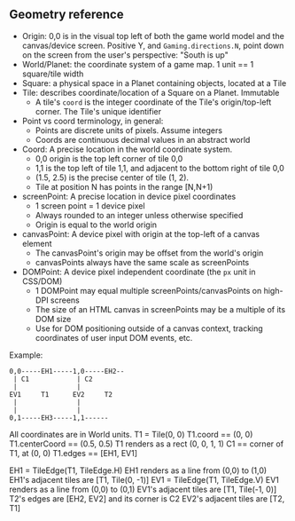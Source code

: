 ## Geometry reference

* Origin: 0,0 is in the visual top left of both the game world model and the canvas/device screen. Positive Y, and `Gaming.directions.N`, point down on the screen from the user's perspective: "South is up"
* World/Planet: the coordinate system of a game map. 1 unit == 1 square/tile width
* Square: a physical space in a Planet containing objects, located at a Tile
* Tile: describes coordinate/location of a Square on a Planet. Immutable
  * A tile's `coord` is the integer coordinate of the Tile's origin/top-left corner. The Tile's unique identifier
* Point vs coord terminology, in general:
  * Points are discrete units of pixels. Assume integers
  * Coords are continuous decimal values in an abstract world
* Coord: A precise location in the world coordinate system.
  * 0,0 origin is the top left corner of tile 0,0
  * 1,1 is the top left of tile 1,1, and adjacent to the bottom right of tile 0,0
  * (1.5, 2.5) is the precise center of tile (1, 2).
  * Tile at position N has points in the range [N,N+1)
* screenPoint: A precise location in device pixel coordinates
  * 1 screen point = 1 device pixel
  * Always rounded to an integer unless otherwise specified
  * Origin is equal to the world origin
* canvasPoint: A device pixel with origin at the top-left of a canvas element
  * The canvasPoint's origin may be offset from the world's origin
  * canvasPoints always have the same scale as screenPoints
* DOMPoint: A device pixel independent coordinate (the `px` unit in CSS/DOM)
  * 1 DOMPoint may equal multiple screenPoints/canvasPoints on high-DPI screens
  * The size of an HTML canvas in screenPoints may be a multiple of its DOM size
  * Use for DOM positioning outside of a canvas context, tracking coordinates of user input DOM events, etc.

Example:

```
0,0-----EH1-----1,0-----EH2--
 | C1            | C2
 |               |
EV1     T1      EV2     T2
 |               |
 |               |
0,1-----EH3-----1,1------
```

All coordinates are in World units.
T1 = Tile(0, 0)
T1.coord == (0, 0)
T1.centerCoord == (0.5, 0.5)
T1 renders as a rect (0, 0, 1, 1)
C1 == corner of T1, at (0, 0)
T1.edges == [EH1, EV1]

EH1 = TileEdge(T1, TileEdge.H)
EH1 renders as a line from (0,0) to (1,0)
EH1's adjacent tiles are [T1, Tile(0, -1)]
EV1 = TileEdge(T1, TileEdge.V)
EV1 renders as a line from (0,0) to (0,1)
EV1's adjacent tiles are [T1, Tile(-1, 0)]
T2's edges are [EH2, EV2] and its corner is C2
EV2's adjacent tiles are [T2, T1]
